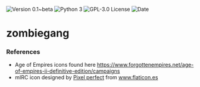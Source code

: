 ![[Version 0.1~beta](https://github.com/r3nt0n)](http://img.shields.io/badge/version-0.1~beta-orange.svg)
![[Python 3](https://github.com/r3nt0n)](http://img.shields.io/badge/python-3-blue.svg)
![[GPL-3.0 License](https://github.com/r3nt0n)](https://img.shields.io/badge/license-GPL%203.0-brightgreen.svg)
![[Date](https://github.com/r3nt0n)](http://img.shields.io/badge/date-2020-yellow.svg)


# zombiegang


### References
+ Age of Empires icons found here https://www.forgottenempires.net/age-of-empires-ii-definitive-edition/campaigns
+ mIRC icon designed by <a href="https://www.flaticon.es/autores/pixel-perfect" title="Pixel perfect">Pixel perfect</a> from <a href="https://www.flaticon.es/" title="Flaticon"> www.flaticon.es  </a>  


